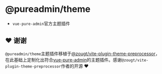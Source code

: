 # @pureadmin/theme

- `vue-pure-admin`官方主题插件

## ❤️ 谢谢

`@pureadmin/theme`主题插件移植于[@zougt/vite-plugin-theme-preprocessor](https://github.com/GitOfZGT/vite-plugin-theme-preprocessor)，在此基础上定制化出符合[vue-pure-admin](https://github.com/xiaoxian521/vue-pure-admin)的主题插件。感谢`@zougt/vite-plugin-theme-preprocessor`作者的开源 ❤️
